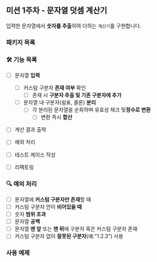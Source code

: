 ##  미션 1주차 - 문자열 덧셈 계산기

입력한 문자열에서 **숫자를 추출**하여 더하는 `계산기`를 구현합니다.

###  패키지 목록

###  🛠 기능 목록

- [ ] 문자열 **입력**
  - [ ] 커스텀 구분자 **존재 여부** 확인
    - [ ] 존재 시 **구분자 추출 및 기존 구분자에 추가**
  - [ ] 문자열 내 구분자(쉼표, 콜론) **분리**
    - [ ] 각 분리된 문자열을 순회하며 유효성 체크 및**정수로 변환**
      - [ ] 변환 즉시 **합산**
- [ ] 계산 결과 출력

- [ ] 예외 처리
- [ ] 테스트 케이스 작성
- [ ] 리팩토링

###  🔍 예외 처리
- [ ] 문자열에 **커스텀 구분자만 존재**할 때
- [ ] 커스텀 구분자 안이 **비어있을 때**
- [ ] 숫자 **범위 초과**
- [ ] 문자열 **공백**
- [ ] 문자열 **맨 앞** 또는 **맨 뒤**에 구분자 혹은 커스텀 구분자 존재
- [ ] 커스텀 구분자 없이 **잘못된 구분자**(예:"1.2.3") 사용

###  사용 예제